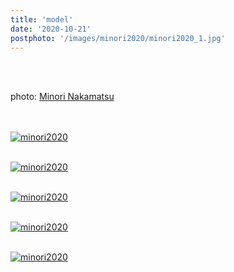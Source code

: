 ```yaml
---
title: 'model'
date: '2020-10-21'
postphoto: '/images/minori2020/minori2020_1.jpg'
---
```

<br>
<br>

photo: [Minori Nakamatsu](https://www.instagram.com/ironim_31)
<br>
<br>
<br>

[![minori2020](/images/minori2020/minori2020_1.jpg)](https://www.instagram.com/pokaryosy)
<br>
<br>

[![minori2020](/images/minori2020/minori2020_2.jpg)](https://www.instagram.com/pokaryosy)
<br>
<br>

[![minori2020](/images/minori2020/minori2020_3.jpg)](https://www.instagram.com/pokaryosy)
<br>
<br>

[![minori2020](/images/minori2020/minori2020_4.jpg)](https://www.instagram.com/pokaryosy)
<br>
<br>

[![minori2020](/images/minori2020/minori2020_5.jpg)](https://www.instagram.com/pokaryosy)
<br>
<br>




<br>
<br>
<!-- 
#h1
##h2
###h3
####h4
#####h5
######h6
- brabra is list
**bold text**
_Italic_ or *Italic*

-->

<center>
© 2021 YOSY POKARI
</center>
<br>
